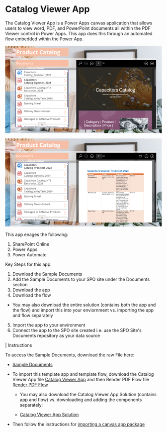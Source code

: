 # Catalog Viewer App

The Catalog Viewer App is a Power Apps canvas application that allows users to view word, PDF, and PowerPoint documents all within the PDF Viewer control in Power Apps. This app does this through an automated flow embedded within the Power App.

![App Image](https://github.com/TaraCTS/Manifest/blob/main/Sample%20Apps/Demo/Catalog%20Viewer/Images/PDFView_Resized.png)

![App Image](https://github.com/TaraCTS/Manifest/blob/main/Sample%20Apps/Demo/Catalog%20Viewer/Images/WordView_Resized.png)

This app enages the following:
1. SharePoint Online
2. Power Apps
3. Power Automate

Key Steps for this app:
1. Download the Sample Documents
2. Add the Sample Documents to your SPO site under the Documents section
3. Download the app
4. Download the flow
* You may also download the entire solution (contains both the app and the flow) and import this into your enviornment vs. importing the app and flow separately
5. Import the app to your environment
6. Connect the app to the SPO site created i.e. use the SPO Site's Documents repository as your data source

| Instructions

To access the Sample Documents, download the raw File here:

* [Sample Documents](https://github.com/TaraCTS/Manifest/blob/main/Sample%20Apps/Demo/Catalog%20Viewer/Sample%20Documents.zip)

* To import this template app and template flow, download the Catalog Viewer App file [Catalog Viewer App](https://github.com/TaraCTS/Manifest/blob/main/Sample%20Apps/Demo/Catalog%20Viewer/Apps/CatalogViewerApp.zip) and then Render PDF Flow file [Render PDF Flow](https://github.com/TaraCTS/Manifest/blob/main/Sample%20Apps/Demo/Catalog%20Viewer/Apps/RenderPDFFlow.zip)

  * You may also download the Catalog Viewer App Solution (contains app and flow) vs. downloading and adding the components separately: 

  * [Catalog Viewer App Solution](https://github.com/TaraCTS/Manifest/blob/main/Sample%20Apps/Demo/Catalog%20Viewer/Apps/CatalogViewerSolution.zip)

* Then follow the instructions for [importing a canvas app package](https://www.docs.microsoft.com/en-us/powerapps/maker/canvas-apps/export-import-app#importing-a-canvas-app-package)
